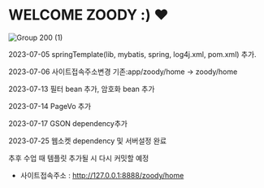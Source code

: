 # WELCOME ZOODY :) ♥

![Group 200 (1)](https://github.com/soyeon323/final2team/assets/122279722/6e97135e-6b8e-4912-ab37-68da84020460)


2023-07-05 springTemplate(lib, mybatis, spring, log4j.xml, pom.xml) 추가.

2023-07-06 사이트접속주소변경 기존:app/zoody/home -> zoody/home

2023-07-13 필터 bean 추가, 암호화 bean 추가

2023-07-14 PageVo 추가

2023-07-17 GSON dependency추가

2023-07-25 웹소켓 dependency 및 서버설정 완료

추후 수업 때 템플릿 추가될 시 다시 커밋할 예정

+ 사이트접속주소 : http://127.0.0.1:8888/zoody/home
